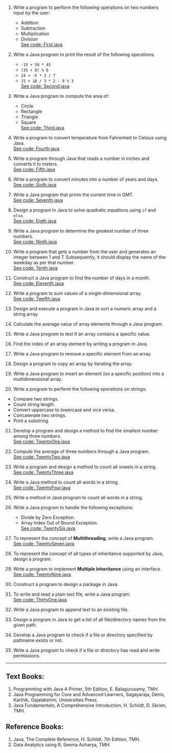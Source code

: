 1. Write a program to perform the following operations on two numbers input by the user:
   - Addition
   - Subtraction
   - Multiplication
   - Division  
   [See code: First.java](https://github.com/dev9139132/5S--Java-and-PHP---Practice/blob/main/Java%20Files/PTU%20Lab/First.java)

2. Write a Java program to print the result of the following operations:
   - `-15 + 58 * 45`
   - `(35 + 8) % 6`
   - `24 + -5 * 3 / 7`
   - `15 + 18 / 3 * 2 - 9 % 3`  
   [See code: Second.java](https://github.com/dev9139132/5S--Java-and-PHP---Practice/blob/main/Java%20Files/PTU%20Lab/Second.java)

3. Write a Java program to compute the area of:
   - Circle
   - Rectangle
   - Triangle
   - Square  
   [See code: Third.java](https://github.com/dev9139132/5S--Java-and-PHP---Practice/blob/main/Java%20Files/PTU%20Lab/Third.java)

4. Write a program to convert temperature from Fahrenheit to Celsius using Java.  
   [See code: Fourth.java](https://github.com/dev9139132/5S--Java-and-PHP---Practice/blob/main/Java%20Files/PTU%20Lab/Fourth.java)

5. Write a program through Java that reads a number in inches and converts it to meters.  
   [See code: Fifth.java](https://github.com/dev9139132/5S--Java-and-PHP---Practice/blob/main/Java%20Files/PTU%20Lab/Fifth.java)

6. Write a program to convert minutes into a number of years and days.  
   [See code: Sixth.java](https://github.com/dev9139132/5S--Java-and-PHP---Practice/blob/main/Java%20Files/PTU%20Lab/Sixth.java)

7. Write a Java program that prints the current time in GMT.  
   [See code: Seventh.java](https://github.com/dev9139132/5S--Java-and-PHP---Practice/blob/main/Java%20Files/PTU%20Lab/Seventh.java)

8. Design a program in Java to solve quadratic equations using `if` and `else`.  
   [See code: Eigth.java](https://github.com/dev9139132/5S--Java-and-PHP---Practice/blob/main/Java%20Files/PTU%20Lab/Eigth.java)

9. Write a Java program to determine the greatest number of three numbers.  
   [See code: Ninth.java](https://github.com/dev9139132/5S--Java-and-PHP---Practice/blob/main/Java%20Files/PTU%20Lab/Ninth.java)

10. Write a program that gets a number from the user and generates an integer between 1 and 7. Subsequently, it should display the name of the weekday as per that number.  
    [See code: Tenth.java](https://github.com/dev9139132/5S--Java-and-PHP---Practice/blob/main/Java%20Files/PTU%20Lab/Tenth.java)

11. Construct a Java program to find the number of days in a month.  
    [See code: Eleventh.java](https://github.com/dev9139132/5S--Java-and-PHP---Practice/blob/main/Java%20Files/PTU%20Lab/Eleventh.java)

12. Write a program to sum values of a single-dimensional array.  
    [See code: Twefth.java](https://github.com/dev9139132/5S--Java-and-PHP---Practice/blob/main/Java%20Files/PTU%20Lab/Twefth.java)

13. Design and execute a program in Java to sort a numeric array and a string array.

14. Calculate the average value of array elements through a Java program.

15. Write a Java program to test if an array contains a specific value.

16. Find the index of an array element by writing a program in Java.

17. Write a Java program to remove a specific element from an array.

18. Design a program to copy an array by iterating the array.

19. Write a Java program to insert an element (on a specific position) into a multidimensional array.

20. Write a program to perform the following operations on strings:
   - Compare two strings.
   - Count string length.
   - Convert uppercase to lowercase and vice versa.
   - Concatenate two strings.
   - Print a substring.

21. Develop a program and design a method to find the smallest number among three numbers.  
    [See code: TwentyOne.java](https://github.com/dev9139132/5S--Java-and-PHP---Practice/blob/main/Java%20Files/PTU%20Lab/TwentyOne.java)

22. Compute the average of three numbers through a Java program.  
    [See code: TwentyTwo.java](https://github.com/dev9139132/5S--Java-and-PHP---Practice/blob/main/Java%20Files/PTU%20Lab/TwentyTwo.java)

23. Write a program and design a method to count all vowels in a string.  
    [See code: TwentyThree.java](https://github.com/dev9139132/5S--Java-and-PHP---Practice/blob/main/Java%20Files/PTU%20Lab/TwentyThree.java)

24. Write a Java method to count all words in a string.  
    [See code: TwentyFour.java](https://github.com/dev9139132/5S--Java-and-PHP---Practice/blob/main/Java%20Files/PTU%20Lab/TwentyFour.java)

25. Write a method in Java program to count all words in a string.

26. Write a Java program to handle the following exceptions:
    - Divide by Zero Exception.
    - Array Index Out of Bound Exception.  
    [See code: TwentySix.java](https://github.com/dev9139132/5S--Java-and-PHP---Practice/blob/main/Java%20Files/PTU%20Lab/TwentySix.java)

27. To represent the concept of **Multithreading**, write a Java program.  
    [See code: TwentySeven.java](https://github.com/dev9139132/5S--Java-and-PHP---Practice/blob/main/Java%20Files/PTU%20Lab/TwentySeven.java)

28. To represent the concept of all types of inheritance supported by Java, design a program.

29. Write a program to implement **Multiple Inheritance** using an interface.  
    [See code: TwentyNine.java](https://github.com/dev9139132/5S--Java-and-PHP---Practice/blob/main/Java%20Files/PTU%20Lab/TwentyNine.java)

30. Construct a program to design a package in Java.

31. To write and read a plain text file, write a Java program.  
    [See code: ThirtyOne.java](https://github.com/dev9139132/5S--Java-and-PHP---Practice/blob/main/Java%20Files/PTU%20Lab/ThirtyOne.java)

32. Write a Java program to append text to an existing file.

33. Design a program in Java to get a list of all file/directory names from the given path.

34. Develop a Java program to check if a file or directory specified by pathname exists or not.

35. Write a Java program to check if a file or directory has read and write permissions.

---

## Text Books:
1. Programming with Java A Primer, 5th Edition, E. Balagurusamy, TMH.
2. Java Programming for Core and Advanced Learners, Sagayaraja, Denis, Karthik, Gajalakshmi, Universities Press.
3. Java Fundamentals, A Comprehensive Introduction, H. Schildt, D. Skrien, TMH.

## Reference Books:
1. Java, The Complete Reference, H. Schildt, 7th Edition, TMH.
2. Data Analytics using R, Seema Acharya, TMH.
